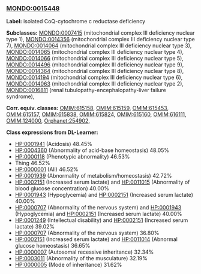 
### [MONDO:0015448](http://purl.obolibrary.org/obo/MONDO_0015448)
**Label:** isolated CoQ-cytochrome c reductase deficiency

**Subclasses:** [MONDO:0007415](http://purl.obolibrary.org/obo/MONDO_0007415) (mitochondrial complex III deficiency nuclear type 1), [MONDO:0014356](http://purl.obolibrary.org/obo/MONDO_0014356) (mitochondrial complex III deficiency nuclear type 7), [MONDO:0014064](http://purl.obolibrary.org/obo/MONDO_0014064) (mitochondrial complex III deficiency nuclear type 3), [MONDO:0014065](http://purl.obolibrary.org/obo/MONDO_0014065) (mitochondrial complex III deficiency nuclear type 4), [MONDO:0014066](http://purl.obolibrary.org/obo/MONDO_0014066) (mitochondrial complex III deficiency nuclear type 5), [MONDO:0014496](http://purl.obolibrary.org/obo/MONDO_0014496) (mitochondrial complex III deficiency nuclear type 9), [MONDO:0014364](http://purl.obolibrary.org/obo/MONDO_0014364) (mitochondrial complex III deficiency nuclear type 8), [MONDO:0014194](http://purl.obolibrary.org/obo/MONDO_0014194) (mitochondrial complex III deficiency nuclear type 6), [MONDO:0014063](http://purl.obolibrary.org/obo/MONDO_0014063) (mitochondrial complex III deficiency nuclear type 2), [MONDO:0016811](http://purl.obolibrary.org/obo/MONDO_0016811) (renal tubulopathy-encephalopathy-liver failure syndrome), 

**Corr. equiv. classes:** [OMIM:615158](http://purl.obolibrary.org/obo/OMIM_615158), [OMIM:615159](http://purl.obolibrary.org/obo/OMIM_615159), [OMIM:615453](http://purl.obolibrary.org/obo/OMIM_615453), [OMIM:615157](http://purl.obolibrary.org/obo/OMIM_615157), [OMIM:615838](http://purl.obolibrary.org/obo/OMIM_615838), [OMIM:615824](http://purl.obolibrary.org/obo/OMIM_615824), [OMIM:615160](http://purl.obolibrary.org/obo/OMIM_615160), [OMIM:616111](http://purl.obolibrary.org/obo/OMIM_616111), [OMIM:124000](http://purl.obolibrary.org/obo/OMIM_124000), [Orphanet:254902](http://www.orpha.net/ORDO/Orphanet_254902), 

**Class expressions from DL-Learner:**

- [HP:0001941](http://purl.obolibrary.org/obo/HP_0001941) (Acidosis) 48.45%
- [HP:0004360](http://purl.obolibrary.org/obo/HP_0004360) (Abnormality of acid-base homeostasis) 48.05%
- [HP:0000118](http://purl.obolibrary.org/obo/HP_0000118) (Phenotypic abnormality) 46.53%
- Thing 46.52%
- [HP:0000001](http://purl.obolibrary.org/obo/HP_0000001) (All) 46.52%
- [HP:0001939](http://purl.obolibrary.org/obo/HP_0001939) (Abnormality of metabolism/homeostasis) 42.72%
- [HP:0002151](http://purl.obolibrary.org/obo/HP_0002151) (Increased serum lactate) and [HP:0011015](http://purl.obolibrary.org/obo/HP_0011015) (Abnormality of blood glucose concentration) 40.00%
- [HP:0001943](http://purl.obolibrary.org/obo/HP_0001943) (Hypoglycemia) and [HP:0002151](http://purl.obolibrary.org/obo/HP_0002151) (Increased serum lactate) 40.00%
- [HP:0000707](http://purl.obolibrary.org/obo/HP_0000707) (Abnormality of the nervous system) and [HP:0001943](http://purl.obolibrary.org/obo/HP_0001943) (Hypoglycemia) and [HP:0002151](http://purl.obolibrary.org/obo/HP_0002151) (Increased serum lactate) 40.00%
- [HP:0001249](http://purl.obolibrary.org/obo/HP_0001249) (Intellectual disability) and [HP:0002151](http://purl.obolibrary.org/obo/HP_0002151) (Increased serum lactate) 39.02%
- [HP:0000707](http://purl.obolibrary.org/obo/HP_0000707) (Abnormality of the nervous system) 36.80%
- [HP:0002151](http://purl.obolibrary.org/obo/HP_0002151) (Increased serum lactate) and [HP:0011014](http://purl.obolibrary.org/obo/HP_0011014) (Abnormal glucose homeostasis) 36.65%
- [HP:0000007](http://purl.obolibrary.org/obo/HP_0000007) (Autosomal recessive inheritance) 32.34%
- [HP:0003011](http://purl.obolibrary.org/obo/HP_0003011) (Abnormality of the musculature) 32.19%
- [HP:0000005](http://purl.obolibrary.org/obo/HP_0000005) (Mode of inheritance) 31.62%


